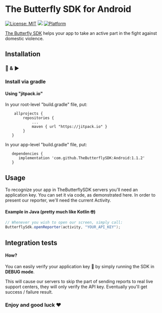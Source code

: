 # The Butterfly SDK for Android
[![License: MIT](https://img.shields.io/badge/License-Apache-yellow.svg)](https://github.com/TheButterflySDK/Android/blob/main/LICENSE)
[![](https://jitpack.io/v/TheButterflySDK/Android.svg)](https://jitpack.io/#TheButterflySDK/Android)
[![Platform](https://img.shields.io/badge/Platform-Android-green.svg)](https://github.com/TheButterflySDK/Android)

[The Butterfly SDK](https://github.com/TheButterflySDK/About/blob/main/README.md) helps your app to take an active part in the fight against domestic violence.

## Installation
### 🔌 & ▶️

### Install via gradle

#### Using "jitpack.io"

In your root-level "build.gradle" file, put:
```
    allprojects {
        repositories {
            ...
            maven { url "https://jitpack.io" }
        }
   }
```

In your app-level "build.gradle" file, put:
```
   dependencies {
      implementation 'com.github.TheButterflySDK:Android:1.1.2'
   }
```

## Usage

To recognize your app in TheButterflySDK servers you'll need an application key. You can set it via code, as demonstrated here.
In order to present our reporter, we'll need the current Activity.

#### Example in Java (pretty much like Kotlin 🤓)

```Java
// Whenever you wish to open our screen, simply call:
ButterflySdk.openReporter(activity, "YOUR_API_KEY");
```

## Integration tests
#### How?
You can easily verify your application key 🔑 by simply running the SDK in **DEBUG mode**.

This will cause our servers to skip the part of sending reports to real live support centers, they will only verify the API key. Eventually you'll get success / failure result.


### Enjoy and good luck ❤️

